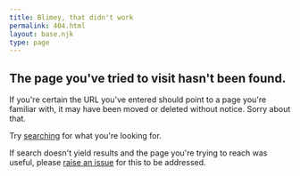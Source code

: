 ```yaml
---
title: Blimey, that didn't work
permalink: 404.html
layout: base.njk
type: page
---
```


## The page you've tried to visit hasn't been found. 

If you're certain the URL you've entered should point to a page you're familiar with, it may have been moved or deleted without notice. Sorry about that.

Try [searching](/search) for what you're looking for.

If search doesn't yield results and the page you're trying to reach was useful, please [raise an issue](https://github.com/jasonbayton/11ty/issues/new?assignees=jasonbayton&labels=bug&template=bug-report--website-.md&title=%5BBug%5D+) for this to be addressed.
